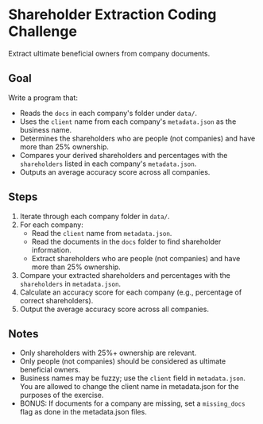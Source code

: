 # Shareholder Extraction Coding Challenge
Extract ultimate beneficial owners from company documents.

## Goal
Write a program that:
- Reads the `docs` in each company's folder under `data/`.
- Uses the `client` name from each company's `metadata.json` as the business name.
- Determines the shareholders who are people (not companies) and have more than 25% ownership.
- Compares your derived shareholders and percentages with the `shareholders` listed in each company's `metadata.json`.
- Outputs an average accuracy score across all companies.

## Steps
1. Iterate through each company folder in `data/`.
2. For each company:
   - Read the `client` name from `metadata.json`.
   - Read the documents in the `docs` folder to find shareholder information.
   - Extract shareholders who are people (not companies) and have more than 25% ownership.
3. Compare your extracted shareholders and percentages with the `shareholders` in `metadata.json`.
4. Calculate an accuracy score for each company (e.g., percentage of correct shareholders).
5. Output the average accuracy score across all companies.

## Notes
- Only shareholders with 25%+ ownership are relevant.
- Only people (not companies) should be considered as ultimate beneficial owners.
- Business names may be fuzzy; use the `client` field in `metadata.json`. You are allowed to change the client name in metadata.json for the purposes of the exercise.
- BONUS: If documents for a company are missing, set a `missing_docs` flag as done in the metadata.json files.
